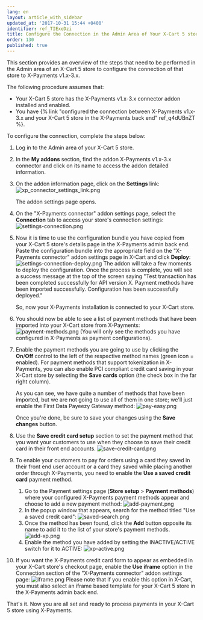 ```yaml
---
lang: en
layout: article_with_sidebar
updated_at: '2017-10-31 15:44 +0400'
identifier: ref_TIExeDzi
title: Configure the Connection in the Admin Area of Your X-Cart 5 store
order: 130
published: true
---
```

This section provides an overview of the steps that need to be performed in the Admin area of an X-Cart 5 store to configure the connection of that store to X-Payments v1.x-3.x.

The following procedure assumes that: 
   * Your X-Cart 5 store has the X-Payments v1.x-3.x connector addon installed and enabled.
   * You have {% link "configured the connection between X-Payments v1.x-3.x and your X-Cart 5 store in the X-Payments back end" ref_q4dUBnZT %}.

To configure the connection, complete the steps below:

1.  Log in to the Admin area of your X-Cart 5 store.

2.  In the **My addons** section, find the addon X-Payments v1.x-3.x connector and click on its name to access the addon detailed information. 

3.  On the addon information page, click on the **Settings** link:
    ![xp_connector_settings_link.png]({{site.baseurl}}/attachments/ref_TIExeDzi/xp_connector_settings_link.png)
    
    The addon settings page opens.

4.  On the "X-Payments connector" addon settings page, select the **Connection** tab to access your store's connection settings:
    ![settings-connection.png]({{site.baseurl}}/attachments/ref_TIExeDzi/settings-connection.png)
    
5.  Now it is time to use the configuration bundle you have copied from your X-Cart 5 store's details page in the X-Payments admin back end. Paste the configuration bundle into the appropriate field on the "X-Payments connector" addon settings page in X-Cart and click **Deploy**:
    ![settings-connection-deploy.png]({{site.baseurl}}/attachments/ref_TIExeDzi/settings-connection-deploy.png)
    The addon will take a few moments to deploy the configuration. Once the process is complete, you will see a success message at the top of the screen saying "Test transaction has been completed successfully for API version X. Payment methods have been imported successfully. Configuration has been successfully deployed."

    So, now your X-Payments installation is connected to your X-Cart store. 

6.  You should now be able to see a list of payment methods that have been imported into your X-Cart store from X-Payments:
    ![payment-methods.png]({{site.baseurl}}/attachments/ref_TIExeDzi/payment-methods.png)
    (You will only see the methods you have configured in X-Payments as payment configurations). 

7.  Enable the payment methods you are going to use by clicking the **On**/**Off** control to the left of the respective method names (green icon = enabled). For payment methods that support tokenization in X-Payments, you can also enable PCI compliant credit card saving in your X-Cart store by selecting the **Save cards** option (the check box in the far right column).
    
    As you can see, we have quite a number of methods that have been imported, but we are not going to use all of them in one store; we'll just enable the First Data Payeezy Gateway method:
    ![pay-easy.png]({{site.baseurl}}/attachments/ref_TIExeDzi/pay-easy.png)

    Once you're done, be sure to save your changes using the **Save changes** button.

8.  Use the **Save credit card setup** section to set the payment method that you want your customers to use when they choose to save their credit card in their front end accounts.
    ![save-credit-card.png]({{site.baseurl}}/attachments/ref_TIExeDzi/save-credit-card.png)

9.  To enable your customers to pay for orders using a card they saved in their front end user account or a card they saved while placing another order through X-Payments, you need to enable the **Use a saved credit card** payment method.
    1.  Go to the Payment settings page (**Store setup** > **Payment methods**) where your configured X-Payments payment methods appear and choose to add a new payment method:
        ![add-payment.png]({{site.baseurl}}/attachments/ref_TIExeDzi/add-payment.png)
    2.  In the popup window that appears, search for the method titled "Use a saved credit card":
        ![saved-search.png]({{site.baseurl}}/attachments/ref_TIExeDzi/saved-search.png)
    3.  Once the method has been found, click the **Add** button opposite its name to add it to the list of your store's payment methods.
        ![add-xp.png]({{site.baseurl}}/attachments/ref_TIExeDzi/add-xp.png)
    4.  Enable the method you have added by setting the INACTIVE/ACTIVE switch for it to ACTIVE:
        ![xp-active.png]({{site.baseurl}}/attachments/ref_TIExeDzi/xp-active.png)
10.  If you want the X-Payments credit card form to appear as embedded in your X-Cart store's checkout page, enable the **Use iframe** option in the Connection section of the "X-Payments connector" addon settings page:
    ![iframe.png]({{site.baseurl}}/attachments/ref_TIExeDzi/iframe.png)
    Please note that if you enable this option in X-Cart, you must also select an iframe based template for your X-Cart 5 store in the X-Payments admin back end.

That's it. Now you are all set and ready to process payments in your X-Cart 5 store using X-Payments.
